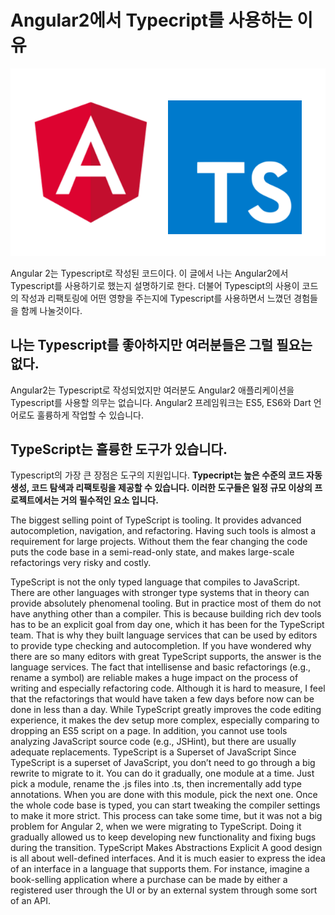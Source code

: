 # Angular2에서 Typecript를 사용하는 이유

![Angular2, Typescript 로고](https://raw.githubusercontent.com/not-for-me/til/master/angular2/translations/images/angular2_typescript_logo.png)

Angular 2는 Typescript로 작성된 코드이다. 이 글에서 나는 Angular2에서 Typescript를 사용하기로 했는지 설명하기로 한다. 더불어 Typescipt의 사용이 코드의 작성과 리팩토링에 어떤 영향을 주는지에 Typescript를 사용하면서 느꼈던 경험들을 함께 나눌것이다.

## 나는 Typescript를 좋아하지만 여러분들은 그럴 필요는 없다.
Angular2는 Typescript로 작성되었지만 여러분도 Angular2 애플리케이션을 Typescript를 사용할 의무는 없습니다. Angular2 프레임워크는 ES5, ES6와 Dart 언어로도 훌륭하게 작업할 수 있습니다.


## TypeScript는 훌륭한 도구가 있습니다.
Typescript의 가장 큰 장점은 도구의 지원입니다. **Typecript는 높은 수준의 코드 자동생성, 코드 탐색과 리팩토링을 제공할 수 있습니다. 이러한 도구들은 일정 규모 이상의 프로젝트에서는 거의 필수적인 요소 입니다.**

The biggest selling point of TypeScript is tooling. It provides advanced autocompletion, navigation, and refactoring. Having such tools is almost a requirement for large projects. Without them the fear changing the code puts the code base in a semi-read-only state, and makes large-scale refactorings very risky and costly.


TypeScript is not the only typed language that compiles to JavaScript. There are other languages with stronger type systems that in theory can provide absolutely phenomenal tooling. But in practice most of them do not have anything other than a compiler. This is because building rich dev tools has to be an explicit goal from day one, which it has been for the TypeScript team. That is why they built language services that can be used by editors to provide type checking and autocompletion. If you have wondered why there are so many editors with great TypeScript supports, the answer is the language services.
The fact that intellisense and basic refactorings (e.g., rename a symbol) are reliable makes a huge impact on the process of writing and especially refactoring code. Although it is hard to measure, I feel that the refactorings that would have taken a few days before now can be done in less than a day.
While TypeScript greatly improves the code editing experience, it makes the dev setup more complex, especially comparing to dropping an ES5 script on a page. In addition, you cannot use tools analyzing JavaScript source code (e.g., JSHint), but there are usually adequate replacements.
TypeScript is a Superset of JavaScript
Since TypeScript is a superset of JavaScript, you don’t need to go through a big rewrite to migrate to it. You can do it gradually, one module at a time.
Just pick a module, rename the .js files into .ts, then incrementally add type annotations. When you are done with this module, pick the next one. Once the whole code base is typed, you can start tweaking the compiler settings to make it more strict.
This process can take some time, but it was not a big problem for Angular 2, when we were migrating to TypeScript. Doing it gradually allowed us to keep developing new functionality and fixing bugs during the transition.
TypeScript Makes Abstractions Explicit
A good design is all about well-defined interfaces. And it is much easier to express the idea of an interface in a language that supports them.
For instance, imagine a book-selling application where a purchase can be made by either a registered user through the UI or by an external system through some sort of an API.
